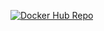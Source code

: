 [![Docker Hub Repo](https://img.shields.io/docker/pulls/caiohclins/rest-whit-spring-boot-and-java.svg)](https://hub.docker.com/repository/docker/caiohclins/rest-whit-spring-boot-and-java)
